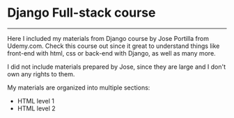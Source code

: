 # Django Full-stack course

---

Here I included my materials from Django course by Jose Portilla from Udemy.com. Check this course out since it great to understand things like front-end with html, css or back-end with Django, as well as many more.

I did not include materials prepared by Jose, since they are large and I don't own any rights to them.

My materials are organized into multiple sections:

* HTML level 1
* HTML level 2